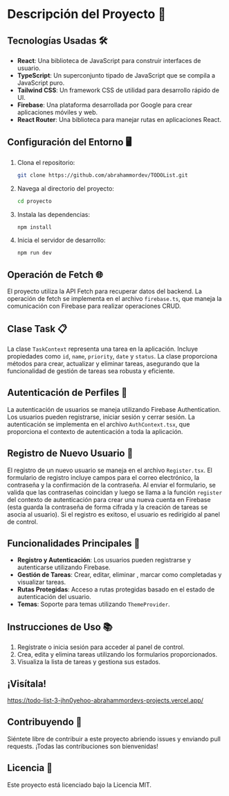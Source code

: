 # Descripción del Proyecto 🚀

## Tecnologías Usadas 🛠️
- **React**: Una biblioteca de JavaScript para construir interfaces de usuario.
- **TypeScript**: Un superconjunto tipado de JavaScript que se compila a JavaScript puro.
- **Tailwind CSS**: Un framework CSS de utilidad para desarrollo rápido de UI.
- **Firebase**: Una plataforma desarrollada por Google para crear aplicaciones móviles y web.
- **React Router**: Una biblioteca para manejar rutas en aplicaciones React.

## Configuración del Entorno 🖥️
1. Clona el repositorio:
   ```bash
   git clone https://github.com/abrahammordev/TODOList.git
   ```
2. Navega al directorio del proyecto:
   ```bash
   cd proyecto
   ```
3. Instala las dependencias:
   ```bash
   npm install
   ```
4. Inicia el servidor de desarrollo:
   ```bash
   npm run dev
   ```

## Operación de Fetch 🌐
El proyecto utiliza la API Fetch para recuperar datos del backend. La operación de fetch se implementa en el archivo `firebase.ts`, que maneja la comunicación con Firebase para realizar operaciones CRUD.

## Clase Task 📋
La clase `TaskContext` representa una tarea en la aplicación. Incluye propiedades como `id`, `name`, `priority`, `date` y `status`. La clase proporciona métodos para crear, actualizar y eliminar tareas, asegurando que la funcionalidad de gestión de tareas sea robusta y eficiente.

## Autenticación de Perfiles 🔐
La autenticación de usuarios se maneja utilizando Firebase Authentication. Los usuarios pueden registrarse, iniciar sesión y cerrar sesión. La autenticación se implementa en el archivo `AuthContext.tsx`, que proporciona el contexto de autenticación a toda la aplicación.

## Registro de Nuevo Usuario 📝
El registro de un nuevo usuario se maneja en el archivo `Register.tsx`. El formulario de registro incluye campos para el correo electrónico, la contraseña y la confirmación de la contraseña. Al enviar el formulario, se valida que las contraseñas coincidan y luego se llama a la función `register` del contexto de autenticación para crear una nueva cuenta en Firebase (esta guarda la contraseña de forma cifrada y la creación de tareas se asocia al usuario). Si el registro es exitoso, el usuario es redirigido al panel de control.

## Funcionalidades Principales 📝
- **Registro y Autenticación**: Los usuarios pueden registrarse y autenticarse utilizando Firebase.
- **Gestión de Tareas**: Crear, editar, eliminar , marcar como completadas y visualizar tareas.
- **Rutas Protegidas**: Acceso a rutas protegidas basado en el estado de autenticación del usuario.
- **Temas**: Soporte para temas utilizando `ThemeProvider`.

## Instrucciones de Uso 📚
1. Regístrate o inicia sesión para acceder al panel de control.
2. Crea, edita y elimina tareas utilizando los formularios proporcionados.
3. Visualiza la lista de tareas y gestiona sus estados.
   
## ¡Visítala! 

https://todo-list-3-jhn0yehoo-abrahammordevs-projects.vercel.app/

## Contribuyendo 🤝
Siéntete libre de contribuir a este proyecto abriendo issues y enviando pull requests. ¡Todas las contribuciones son bienvenidas!

## Licencia 📄
Este proyecto está licenciado bajo la Licencia MIT.
